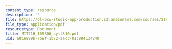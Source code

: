 ```yaml
---
content_type: resource
description: ''
file: https://ol-ocw-studio-app-production.s3.amazonaws.com/courses/21h-105-american-classics-spring-2006/a816899b7b9f1b72aacc01c984134240_MIT21H_105S06_syllS10.pdf
file_type: application/pdf
resourcetype: Document
title: MIT21H_105S06_syllS10.pdf
uid: a816899b-7b9f-1b72-aacc-01c984134240
---
```

